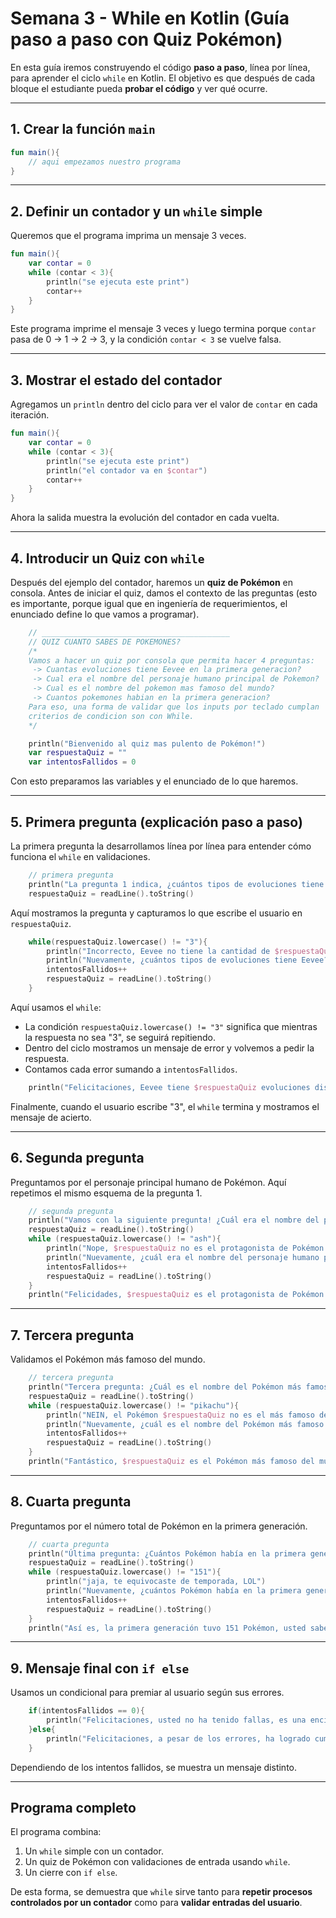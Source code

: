 # Semana 3 - While en Kotlin (Guía paso a paso con Quiz Pokémon)

En esta guía iremos construyendo el código **paso a paso**, línea por línea, para aprender el ciclo `while` en Kotlin. El objetivo es que después de cada bloque el estudiante pueda **probar el código** y ver qué ocurre.

---

## 1. Crear la función `main`
```kotlin
fun main(){
    // aqui empezamos nuestro programa
}
```

---

## 2. Definir un contador y un `while` simple
Queremos que el programa imprima un mensaje 3 veces.

```kotlin
fun main(){
    var contar = 0
    while (contar < 3){
        println("se ejecuta este print")
        contar++
    }
}
```

Este programa imprime el mensaje 3 veces y luego termina porque `contar` pasa de 0 → 1 → 2 → 3, y la condición `contar < 3` se vuelve falsa.

---

## 3. Mostrar el estado del contador
Agregamos un `println` dentro del ciclo para ver el valor de `contar` en cada iteración.

```kotlin
fun main(){
    var contar = 0
    while (contar < 3){
        println("se ejecuta este print")
        println("el contador va en $contar")
        contar++
    }
}
```

Ahora la salida muestra la evolución del contador en cada vuelta.

---

## 4. Introducir un Quiz con `while`
Después del ejemplo del contador, haremos un **quiz de Pokémon** en consola. Antes de iniciar el quiz, damos el contexto de las preguntas (esto es importante, porque igual que en ingeniería de requerimientos, el enunciado define lo que vamos a programar).

```kotlin
    // __________________________________________
    // QUIZ CUANTO SABES DE POKEMONES?
    /*
    Vamos a hacer un quiz por consola que permita hacer 4 preguntas:
     -> Cuantas evoluciones tiene Eevee en la primera generacion?
     -> Cual era el nombre del personaje humano principal de Pokemon?
     -> Cual es el nombre del pokemon mas famoso del mundo?
     -> Cuantos pokemones habian en la primera generacion?
    Para eso, una forma de validar que los inputs por teclado cumplan
    criterios de condicion son con While.
    */

    println("Bienvenido al quiz mas pulento de Pokémon!")
    var respuestaQuiz = ""
    var intentosFallidos = 0
```

Con esto preparamos las variables y el enunciado de lo que haremos.

---

## 5. Primera pregunta (explicación paso a paso)
La primera pregunta la desarrollamos línea por línea para entender cómo funciona el `while` en validaciones.

```kotlin
    // primera pregunta
    println("La pregunta 1 indica, ¿cuántos tipos de evoluciones tiene Eevee en la primera generación?")
    respuestaQuiz = readLine().toString()
```
Aquí mostramos la pregunta y capturamos lo que escribe el usuario en `respuestaQuiz`.

```kotlin
    while(respuestaQuiz.lowercase() != "3"){
        println("Incorrecto, Eevee no tiene la cantidad de $respuestaQuiz evoluciones")
        println("Nuevamente, ¿cuántos tipos de evoluciones tiene Eevee?")
        intentosFallidos++
        respuestaQuiz = readLine().toString()
    }
```
Aquí usamos el `while`:
- La condición `respuestaQuiz.lowercase() != "3"` significa que mientras la respuesta no sea "3", se seguirá repitiendo.
- Dentro del ciclo mostramos un mensaje de error y volvemos a pedir la respuesta.
- Contamos cada error sumando a `intentosFallidos`.

```kotlin
    println("Felicitaciones, Eevee tiene $respuestaQuiz evoluciones distintas")
```
Finalmente, cuando el usuario escribe "3", el `while` termina y mostramos el mensaje de acierto.

---

## 6. Segunda pregunta
Preguntamos por el personaje principal humano de Pokémon. Aquí repetimos el mismo esquema de la pregunta 1.

```kotlin
    // segunda pregunta
    println("Vamos con la siguiente pregunta! ¿Cuál era el nombre del personaje humano principal de Pokémon?")
    respuestaQuiz = readLine().toString()
    while (respuestaQuiz.lowercase() != "ash"){
        println("Nope, $respuestaQuiz no es el protagonista de Pokémon la serie")
        println("Nuevamente, ¿cuál era el nombre del personaje humano principal de Pokémon?")
        intentosFallidos++
        respuestaQuiz = readLine().toString()
    }
    println("Felicidades, $respuestaQuiz es el protagonista de Pokémon la serie, ¡super!")
```

---

## 7. Tercera pregunta
Validamos el Pokémon más famoso del mundo.

```kotlin
    // tercera pregunta
    println("Tercera pregunta: ¿Cuál es el nombre del Pokémon más famoso del mundo?")
    respuestaQuiz = readLine().toString()
    while (respuestaQuiz.lowercase() != "pikachu"){
        println("NEIN, el Pokémon $respuestaQuiz no es el más famoso del mundo mundial")
        println("Nuevamente, ¿cuál es el nombre del Pokémon más famoso del mundo?")
        intentosFallidos++
        respuestaQuiz = readLine().toString()
    }
    println("Fantástico, $respuestaQuiz es el Pokémon más famoso del mundo")
```

---

## 8. Cuarta pregunta
Preguntamos por el número total de Pokémon en la primera generación.

```kotlin
    // cuarta pregunta
    println("Última pregunta: ¿Cuántos Pokémon había en la primera generación?")
    respuestaQuiz = readLine().toString()
    while (respuestaQuiz.lowercase() != "151"){
        println("jaja, te equivocaste de temporada, LOL")
        println("Nuevamente, ¿cuántos Pokémon había en la primera generación?")
        intentosFallidos++
        respuestaQuiz = readLine().toString()
    }
    println("Así es, la primera generación tuvo 151 Pokémon, usted sabe!")
```

---

## 9. Mensaje final con `if else`
Usamos un condicional para premiar al usuario según sus errores.

```kotlin
    if(intentosFallidos == 0){
        println("Felicitaciones, usted no ha tenido fallas, es una enciclopedia")
    }else{
        println("Felicitaciones, a pesar de los errores, ha logrado cumplir el ciclo")
    }
```

Dependiendo de los intentos fallidos, se muestra un mensaje distinto.

---

## Programa completo
El programa combina:
1. Un `while` simple con un contador.
2. Un quiz de Pokémon con validaciones de entrada usando `while`.
3. Un cierre con `if else`.

De esta forma, se demuestra que `while` sirve tanto para **repetir procesos controlados por un contador** como para **validar entradas del usuario**.
